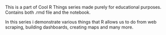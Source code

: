 This is a part of Cool R Things series made purely for educational purposes. Contains both .rmd file and the notebook.

In this series i demonstrate various things that R allows us to do from web scraping, building dashboards, creating maps and many more.
